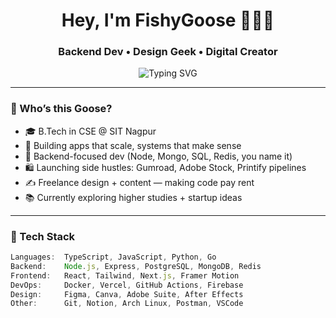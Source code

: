 <!--
## Hi there 👋

**FishyGoose/FishyGoose** is a ✨ _special_ ✨ repository because its `README.md` (this file) appears on your GitHub profile.

Here are some ideas to get you started:

- 🔭 I’m currently working on ...
- 🌱 I’m currently learning ...
- 👯 I’m looking to collaborate on ...
- 🤔 I’m looking for help with ...
- 💬 Ask me about ...
- 📫 How to reach me: ...
- 😄 Pronouns: ...
- ⚡ Fun fact: ...
-->

<h1 align="center">Hey, I'm FishyGoose 🪿👨‍💻</h1>
<h3 align="center">Backend Dev • Design Geek • Digital Creator</h3>

<p align="center">
  <img src="https://readme-typing-svg.demolab.com?font=Fira+Code&size=22&pause=1000&color=F7797D&center=true&vCenter=true&width=480&lines=Code.+Design.+Monetize.+Repeat." alt="Typing SVG" />
</p>

---

### 🧠 Who’s this Goose?

- 🎓 B.Tech in CSE @ SIT Nagpur
- 🔧 Building apps that scale, systems that make sense
- 💼 Backend-focused dev (Node, Mongo, SQL, Redis, you name it)
- 🛍️ Launching side hustles: Gumroad, Adobe Stock, Printify pipelines
- ✍️ Freelance design + content — making code pay rent
- 📚 Currently exploring higher studies + startup ideas

---

### 🔧 Tech Stack

```ts
Languages:  TypeScript, JavaScript, Python, Go
Backend:    Node.js, Express, PostgreSQL, MongoDB, Redis
Frontend:   React, Tailwind, Next.js, Framer Motion
DevOps:     Docker, Vercel, GitHub Actions, Firebase
Design:     Figma, Canva, Adobe Suite, After Effects
Other:      Git, Notion, Arch Linux, Postman, VSCode
